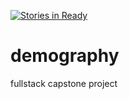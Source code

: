 [![Stories in Ready](https://badge.waffle.io/JonatanS/demography.png?label=ready&title=Ready)](https://waffle.io/JonatanS/demography)
# demography
fullstack capstone project
